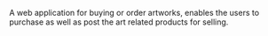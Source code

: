 A web application for buying or order artworks, enables the users to purchase as well as post the art related products for selling.
